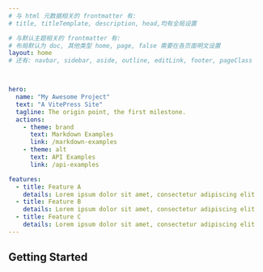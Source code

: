 ```yaml
---
# 与 html 元数据相关的 frontmatter 有:
# title, titleTemplate, description, head,均有全局设置

# 与默认主题相关的 frontmatter 有:
# 布局默认为 doc, 其他类型 home, page, false 需要在各页面明文设置 
layout: home
# 还有: navbar, sidebar, aside, outline, editLink, footer, pageClass



hero:
  name: "My Awesome Project"
  text: "A VitePress Site"
  tagline: The origin point, the first milestone.
  actions:
    - theme: brand
      text: Markdown Examples
      link: /markdown-examples
    - theme: alt
      text: API Examples
      link: /api-examples

features:
  - title: Feature A
    details: Lorem ipsum dolor sit amet, consectetur adipiscing elit
  - title: Feature B
    details: Lorem ipsum dolor sit amet, consectetur adipiscing elit
  - title: Feature C
    details: Lorem ipsum dolor sit amet, consectetur adipiscing elit
---
```


## Getting Started